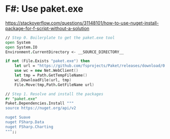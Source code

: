 # F#: Use paket.exe

https://stackoverflow.com/questions/31148101/how-to-use-nuget-install-package-for-f-script-without-a-solution

```fsharp
// Step 0. Boilerplate to get the paket.exe tool
open System
open System.IO
Environment.CurrentDirectory <- __SOURCE_DIRECTORY__

if not (File.Exists "paket.exe") then
    let url = "https://github.com/fsprojects/Paket/releases/download/0.31.5/paket.exe"
    use wc = new Net.WebClient()
    let tmp = Path.GetTempFileName()
    wc.DownloadFile(url, tmp)
    File.Move(tmp,Path.GetFileName url)

// Step 1. Resolve and install the packages
#r "paket.exe"
Paket.Dependencies.Install """
source https://nuget.org/api/v2

nuget Suave
nuget FSharp.Data
nuget FSharp.Charting
""";;
```

